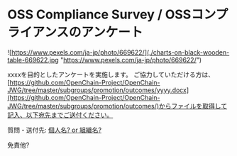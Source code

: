 # OSS Compliance Survey / OSSコンプライアンスのアンケート

![https://www.pexels.com/ja-jp/photo/669622/](./charts-on-black-wooden-table-669622.jpg "https://www.pexels.com/ja-jp/photo/669622/")  

xxxxを目的としたアンケートを実施します。
ご協力していただける方は、[https://github.com/OpenChain-Project/OpenChain-JWG/tree/master/subgroups/promotion/outcomes/yyyy.docx](https://github.com/OpenChain-Project/OpenChain-JWG/tree/master/subgroups/promotion/outcomes/)からファイルを取得して記入、以下宛先までご送付ください。  

質問・送付先: [個人名? or 組織名?](mailto:foo@bar.baz)  

免責他?
